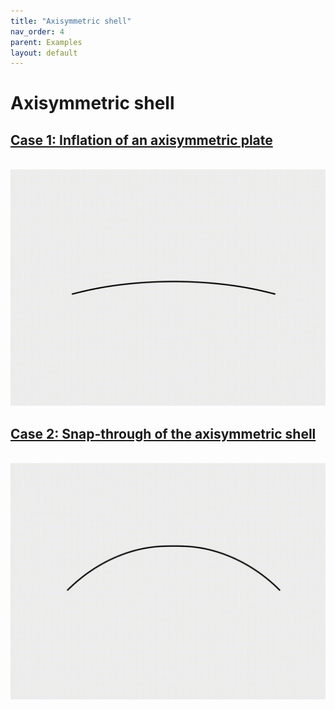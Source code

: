 ```yaml
---
title: "Axisymmetric shell"
nav_order: 4
parent: Examples
layout: default
---
```


# Axisymmetric shell

## [Case 1: Inflation of an axisymmetric plate](../examples/2d_surface_case_1.html)
<br/><img src='../assets/videos/ashell_1.gif' width="600">

## [Case 2: Snap-through of the axisymmetric shell](../examples/2d_surface_case_2.html)
<br/><img src='../assets/videos/ashell_2.gif' width="600">
